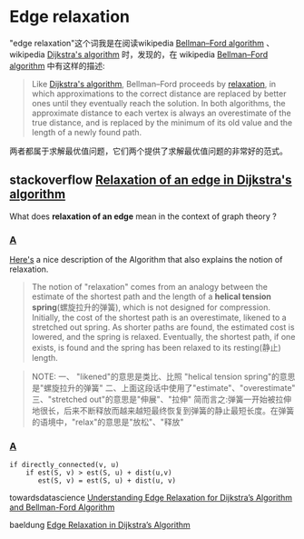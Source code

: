 # Edge relaxation

"edge relaxation"这个词我是在阅读wikipedia  [Bellman–Ford algorithm](https://en.wikipedia.org/wiki/Bellman%E2%80%93Ford_algorithm) 、wikipedia [Dijkstra's algorithm](https://en.wikipedia.org/wiki/Dijkstra%27s_algorithm) 时，发现的，在 wikipedia  [Bellman–Ford algorithm](https://en.wikipedia.org/wiki/Bellman%E2%80%93Ford_algorithm) 中有这样的描述:

> Like [Dijkstra's algorithm](https://en.wikipedia.org/wiki/Dijkstra's_algorithm), Bellman–Ford proceeds by [relaxation](https://en.wikipedia.org/wiki/Relaxation_(approximation)), in which approximations to the correct distance are replaced by better ones until they eventually reach the solution. In both algorithms, the approximate distance to each vertex is always an overestimate of the true distance, and is replaced by the minimum of its old value and the length of a newly found path. 

两者都属于求解最优值问题，它们两个提供了求解最优值问题的非常好的范式。

## stackoverflow [Relaxation of an edge in Dijkstra's algorithm](https://stackoverflow.com/questions/12782431/relaxation-of-an-edge-in-dijkstras-algorithm)

What does **relaxation of an edge** mean in the context of graph theory ? 

### [A](https://stackoverflow.com/a/12782683)

[Here's](http://web.cs.unlv.edu/larmore/Courses/CSC269/pathing) a nice description of the Algorithm that also explains the notion of relaxation.

> The notion of "relaxation" comes from an analogy between the estimate of the shortest path and the length of a **helical tension spring**(螺旋拉升的弹簧), which is not designed for compression. Initially, the cost of the shortest path is an overestimate, likened to a stretched out spring. As shorter paths are found, the estimated cost is lowered, and the spring is relaxed. Eventually, the shortest path, if one exists, is found and the spring has been relaxed to its resting(静止) length.

> NOTE: 
> 一、
> "likened"的意思是类比、比照
> "helical tension spring"的意思是"螺旋拉升的弹簧"
> 二、上面这段话中使用了"estimate"、"overestimate"
> 三、"stretched out"的意思是"伸展"、"拉伸"
> 简而言之:弹簧一开始被拉伸地很长，后来不断释放而越来越短最终恢复到弹簧的静止最短长度。在弹簧的语境中，"relax"的意思是"放松"、"释放"

### [A](https://stackoverflow.com/a/12782820)

```
if directly_connected(v, u)
    if est(S, v) > est(S, u) + dist(u,v)
       est(S, v) = est(S, u) + dist(u, v)
```


towardsdatascience [Understanding Edge Relaxation for Dijkstra’s Algorithm and Bellman-Ford Algorithm](https://towardsdatascience.com/algorithm-shortest-paths-1d8fa3f50769)

baeldung [Edge Relaxation in Dijkstra’s Algorithm](https://www.baeldung.com/cs/dijkstra-edge-relaxation)
